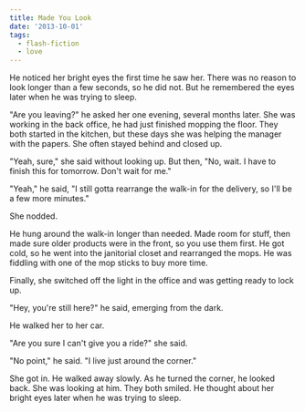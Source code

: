 ```yaml
---
title: Made You Look
date: '2013-10-01'
tags:
  - flash-fiction
  - love
---
```


He noticed her bright eyes the first time he saw her. There was no reason to
look longer than a few seconds, so he did not. But he remembered the eyes later
when he was trying to sleep.

<!-- truncate -->

"Are you leaving?" he asked her one evening, several months later. She was
working in the back office, he had just finished mopping the floor. They both
started in the kitchen, but these days she was helping the manager with the
papers. She often stayed behind and closed up.

"Yeah, sure," she said without looking up. But then, "No, wait. I have to finish
this for tomorrow. Don't wait for me."

"Yeah," he said, "I still gotta rearrange the walk-in for the delivery, so I'll
be a few more minutes."

She nodded.

He hung around the walk-in longer than needed. Made room for stuff, then made
sure older products were in the front, so you use them first. He got cold, so he
went into the janitorial closet and rearranged the mops. He was fiddling with
one of the mop sticks to buy more time.

Finally, she switched off the light in the office and was getting ready to lock
up.

"Hey, you're still here?" he said, emerging from the dark.

He walked her to her car.

"Are you sure I can't give you a ride?" she said.

"No point," he said. "I live just around the corner."

She got in. He walked away slowly. As he turned the corner, he looked back. She
was looking at him. They both smiled. He thought about her bright eyes later
when he was trying to sleep.
